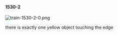 #### 1530-2
![train-1530-2-0.png](https://github.com/lil-lab/nlvr/raw/master/nlvr/train/images/28/train-1530-2-0.png "train-1530-2-0.png")

there is exactly one yellow object touching the edge